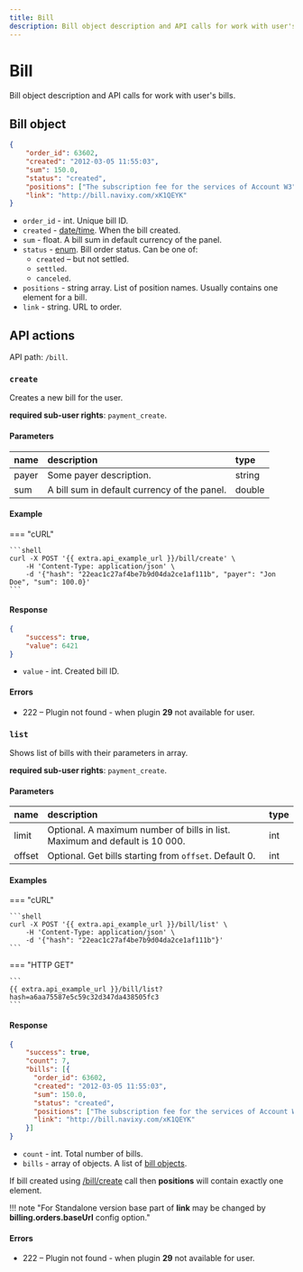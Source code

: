 ```yaml
---
title: Bill
description: Bill object description and API calls for work with user's bills.
---
```


# Bill

Bill object description and API calls for work with user's bills.


## Bill object

```json
{
    "order_id": 63602,
    "created": "2012-03-05 11:55:03",
    "sum": 150.0,
    "status": "created",
    "positions": ["The subscription fee for the services of Account W3"],
    "link": "http://bill.navixy.com/xK1QEYK"
}
```

* `order_id` - int. Unique bill ID.
* `created` - [date/time](../../getting-started/introduction.md#data-types). When the bill created.
* `sum` - float. A bill sum in default currency of the panel.
* `status` - [enum](../../getting-started/introduction.md#data-types). Bill order status. Can be one of:
    * `created` – but not settled.
    * `settled`.
    * `canceled`.
* `positions` - string array. List of position names. Usually contains one element for a bill.
* `link` - string. URL to order.


## API actions

API path: `/bill`.

### `create`

Creates a new bill for the user. 

**required sub-user rights**: `payment_create`.

#### Parameters

| name  | description                                  | type   |
|:------|:---------------------------------------------|:-------|
| payer | Some payer description.                      | string |
| sum   | A bill sum in default currency of the panel. | double |

#### Example

=== "cURL"

    ```shell
    curl -X POST '{{ extra.api_example_url }}/bill/create' \
        -H 'Content-Type: application/json' \
        -d '{"hash": "22eac1c27af4be7b9d04da2ce1af111b", "payer": "Jon Doe", "sum": 100.0}'
    ```

#### Response

```json
{
    "success": true,
    "value": 6421
}
```

* `value` - int. Created bill ID.

#### Errors

* 222 – Plugin not found - when plugin **29** not available for user.


### `list`

Shows list of bills with their parameters in array. 

**required sub-user rights**: `payment_create`.

#### Parameters

| name   | description                                                                 | type |
|:-------|:----------------------------------------------------------------------------|:-----|
| limit  | Optional. A maximum number of bills in list. Maximum and default is 10 000. | int  |
| offset | Optional. Get bills starting from `offset`. Default 0.                      | int  |

#### Examples

=== "cURL"

    ```shell
    curl -X POST '{{ extra.api_example_url }}/bill/list' \
        -H 'Content-Type: application/json' \
        -d '{"hash": "22eac1c27af4be7b9d04da2ce1af111b"}'
    ```

=== "HTTP GET"

    ```
    {{ extra.api_example_url }}/bill/list?hash=a6aa75587e5c59c32d347da438505fc3
    ```

#### Response

```json
{
    "success": true,
    "count": 7,
    "bills": [{
      "order_id": 63602,
      "created": "2012-03-05 11:55:03",
      "sum": 150.0,
      "status": "created",
      "positions": ["The subscription fee for the services of Account W3"],
      "link": "http://bill.navixy.com/xK1QEYK"
    }]
}
```

* `count` - int. Total number of bills.
* `bills` - array of objects. A list of [bill objects](#bill-object).

If bill created using [/bill/create](#create) call then **positions** will contain exactly one element.

!!! note "For Standalone version base part of **link** may be changed by **billing.orders.baseUrl** config option."

#### Errors

* 222 – Plugin not found - when plugin **29** not available for user.
